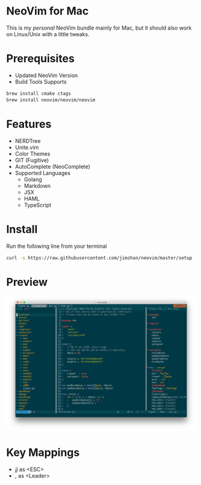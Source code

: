 NeoVim for Mac
============

This is my *personal* NeoVim bundle mainly for Mac, but it should also work on Linux/Unix with a little tweaks.


Prerequisites
=============

* Updated NeoVim Version
* Build Tools Supports

```sh
brew install cmake ctags
brew install neovim/neovim/neovim
```

Features
========
- NERDTree
- Unite.vim
- Color Themes
- GIT (Fugitive)
- AutoComplete (NeoComplete)
- Supported Languages
    - Golang
    - Markdown
    - JSX
    - HAML
    - TypeScript


Install
=======

Run the following line from your terminal

```sh
curl -s https://raw.githubusercontent.com/jimzhan/neovim/master/setup | sh
```


Preview
=======

![Vim with VimFiler + Tagbar Opened](https://raw.githubusercontent.com/jimzhan/.vim/master/previews/dotvim.png)



Key Mappings
============
* *jj*  as \<ESC\>
* *,*   as \<Leader\>
